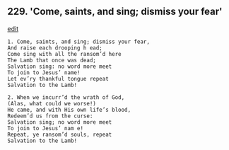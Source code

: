 
## 229.  'Come, saints, and sing; dismiss your fear'
[edit](https://docs.google.com/document/d/1lKIcXQ7oYzkM9fM7b4hdUUDAxNn8_1KI/edit?mode=html)



    1. Come, saints, and sing; dismiss your fear,
    And raise each drooping h ead;
    Come sing with all the ransom’d here 
    The Lamb that once was dead; 
    Salvation sing: no word more meet 
    To join to Jesus’ name!
    Let ev’ry thankful tongue repeat 
    Salvation to the Lamb!

    2. When we incurr’d the wrath of God,
    (Alas, what could we worse!)
    He came, and with His own life’s blood, 
    Redeem’d us from the curse:
    Salvation sing; no word more meet 
    To join to Jesus’ nam e!
    Repeat, ye ransom’d souls, repeat 
    Salvation to the Lamb!
